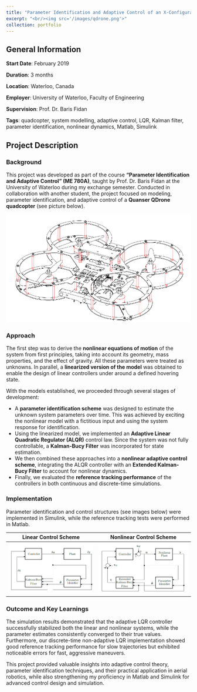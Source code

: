 ```yaml
---
title: "Parameter Identification and Adaptive Control of an X-Configuration Quadrotor"
excerpt: "<br/><img src='/images/qdrone.png'>"
collection: portfolio
---
```


## General Information

**Start Date**: February 2019

**Duration**: 3 months

**Location**: Waterloo, Canada

**Employer**: University of Waterloo, Faculty of Engineering

**Supervision**: Prof. Dr. Baris Fidan

**Tags**: quadcopter, system modelling, adaptive control, LQR, Kalman filter, parameter identification, nonlinear dynamics, Matlab, Simulink

## Project Description

### Background

This project was developed as part of the course **“Parameter Identification and Adaptive Control” (ME 780A)**, taught by Prof. Dr. Baris Fidan at the University of Waterloo during my exchange semester. Conducted in collaboration with another student, the project focused on modeling, parameter identification, and adaptive control of a **Quanser QDrone quadcopter** (see picture below).

![Quanser QDrone](/images/qdrone.png)

### Approach

The first step was to derive the **nonlinear equations of motion** of the system from first principles, taking into account its geometry, mass properties, and the effect of gravity. All these parameters were treated as unknowns. In parallel, a **linearized version of the model** was obtained to enable the design of linear controllers under around a defined hovering state.  

With the models established, we proceeded through several stages of development:  

- A **parameter identification scheme** was designed to estimate the unknown system parameters over time. This was achieved by exciting the nonlinear model with a fictitious input and using the system response for identification.  
- Using the linearized model, we implemented an **Adaptive Linear Quadratic Regulator (ALQR)** control law. Since the system was not fully controllable, a **Kalman-Bucy Filter** was incorporated for state estimation.  
- We then combined these approaches into a **nonlinear adaptive control scheme**, integrating the ALQR controller with an **Extended Kalman-Bucy Filter** to account for nonlinear dynamics.  
- Finally, we evaluated the **reference tracking performance** of the controllers in both continuous and discrete-time simulations.

### Implementation

Parameter identification and control structures (see images below) were implemented in Simulink, while the reference tracking tests were performed in Matlab. 

Linear Control Scheme             |  Nonlinear Control Scheme
:-------------------------:|:-------------------------:  
![Linear Control Scheme ](/images/linear_control.png) | ![Nonlinear Control Scheme](/images/nonlinear_control.png)  

### Outcome and Key Learnings

The simulation results demonstrated that the adaptive LQR controller successfully stabilized both the linear and nonlinear systems, while the parameter estimates consistently converged to their true values. Furthermore, our discrete-time non-adaptive LQR implementation showed good reference tracking performance for slow trajectories but exhibited noticeable errors for fast, aggressive maneuvers.  

This project provided valuable insights into adaptive control theory, parameter identification techniques, and their practical application in aerial robotics, while also strengthening my proficiency in Matlab and Simulink for advanced control design and simulation.  
